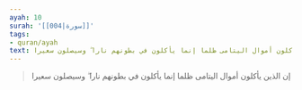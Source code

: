 ```yaml
---
ayah: 10
surah: '[[004|سورة]]'
tags:
- quran/ayah
text: إن الذين يأكلون أموال اليتامى ظلما إنما يأكلون في بطونهم نارا ۖ وسيصلون سعيرا
---
```

> إن الذين يأكلون أموال اليتامى ظلما إنما يأكلون في بطونهم نارا ۖ وسيصلون سعيرا
